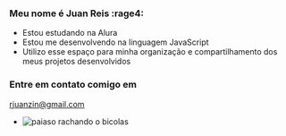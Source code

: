 ### Meu nome é Juan Reis :rage4:

- Estou estudando na Alura
- Estou me desenvolvendo na linguagem JavaScript
- Utilizo esse espaço para minha organização e compartilhamento dos meus projetos desenvolvidos

### Entre em contato comigo em 
rjuanzin@gmail.com

- ![paiaso rachando o bicolas](https://c.tenor.com/AqlNOHqCR4MAAAAd/tenor.gif)
